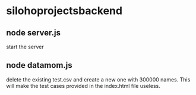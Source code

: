 # silohoprojectsbackend

node server.js 
-----------------
start the server

node datamom.js
------------------
delete the existing test.csv and create a new one with 300000 names. This will make the test cases provided in the index.html file useless.
